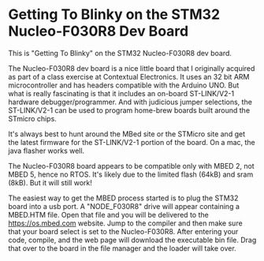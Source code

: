 # Getting To Blinky on the STM32 Nucleo-F030R8 Dev Board

This is "Getting To Blinky" on the STM32 Nucleo-F030R8 dev board.

The Nucleo-F030R8 dev board is a nice little board that I originally acquired as part of a class exercise
at Contextual Electronics.  It uses an 32 bit ARM microcontroller and has headers compatible with
the Arduino UNO.  But what is really fascinating is that it includes an on-board ST-LINK/V2-1 hardware
debugger/programmer.  And with judicious jumper selections, the ST-LINK/V2-1 can be used to program
home-brew boards built around the STmicro chips.

It's always best to hunt around the MBed site or the STMicro site and get the latest firmware for the ST-LINK/V2-1
portion of the board.  On a mac, the java flasher works well.

The Nucleo-F030R8 board appears to be compatible only with MBED 2, not MBED 5, hence no RTOS.
It's likely due to the limited flash (64kB) and sram (8kB).  But it will still work!

The easiest way to get the MBED process started is to plug the STM32 board into a usb port.
A "NODE_F030R8" drive will appear containing a MBED.HTM file.  Open that file and you will be delivered to
the https://os.mbed.com website.  Jump to the compiler and then make sure that your board select is set
to the Nucleo-F030R8.  After entering your code, compile, and the web page will download the 
executable bin file.  Drag that over to the board in the file manager and the loader will take over.
